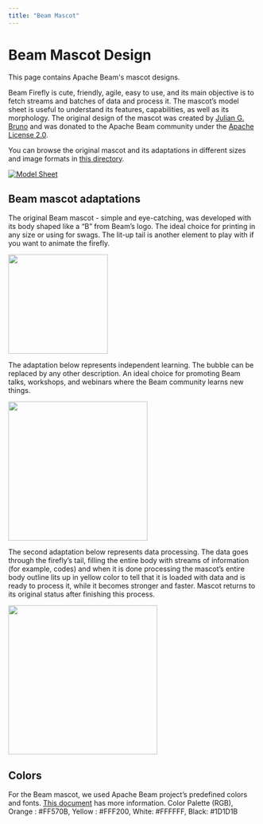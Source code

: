 ```yaml
---
title: "Beam Mascot"
---
```

<!--
Licensed under the Apache License, Version 2.0 (the "License");
you may not use this file except in compliance with the License.
You may obtain a copy of the License at

http://www.apache.org/licenses/LICENSE-2.0

Unless required by applicable law or agreed to in writing, software
distributed under the License is distributed on an "AS IS" BASIS,
WITHOUT WARRANTIES OR CONDITIONS OF ANY KIND, either express or implied.
See the License for the specific language governing permissions and
limitations under the License.
-->

# Beam Mascot Design

This page contains Apache Beam's mascot designs. 

Beam Firefly is cute, friendly, agile, easy to use, and its main objective is to fetch streams and batches of data and process it. The mascot’s model sheet is useful to understand its features, capabilities, as well as its morphology.  The original design of the mascot was created by [Julian G. Bruno](https://www.artstation.com/jbruno) and was donated to the Apache Beam community under the [Apache License 2.0](https://www.apache.org/licenses/LICENSE-2.0). 

You can browse the original mascot and its adaptations in different sizes and image formats in [this directory](https://github.com/apache/beam/tree/mascot-upload/website/www/site/static/images/mascot). 

[![Model Sheet](/images/mascot/model_sheet.png)](/images/mascot/model_sheet.png)

## Beam mascot adaptations

The original Beam mascot - simple and eye-catching, was developed with its body shaped like a “B” from Beam’s logo. The ideal choice for printing in any size or using for swags. The lit-up tail is another element to play with if you want to animate the firefly.

<img src="/images/mascot/beam_mascot_500x500.png" width="200"/>

The adaptation below represents independent learning. The bubble can be replaced by any other description. An ideal choice for promoting Beam talks, workshops, and webinars where the Beam community learns new things.

<img src="/images/mascot/learning_independently_500x500.png" width="280"/>

The second adaptation below represents data processing. The data goes through the firefly’s tail, filling the entire body with streams of information (for example, codes) and when it is done processing the mascot’s entire body outline lits up in yellow color to tell that it is loaded with data and is ready to process it, while it becomes stronger and faster. Mascot returns to its original status after finishing this process.

<img src="/images/mascot/big_data_500x500.png" width="300"/>


<!--
![Beam Firefly](/images/mascot/beam_mascot_500x500.png =100x)
![Learning Independently](/images/mascot/learning_independently_500x500.png =100x)
![Processing Big Data](/images/mascot/big_data_500x500.png =100x)
-->


## Colors
For the Beam mascot, we used Apache Beam project’s predefined colors and fonts. [This document](/downloads/palette.pdf) has more information. Color Palette (RGB), Orange : #FF570B, Yellow : #FFF200, White: #FFFFFF, Black: #1D1D1B

